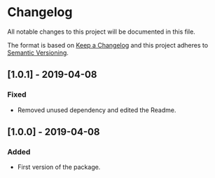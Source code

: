 # Changelog
All notable changes to this project will be documented in this file.

The format is based on [Keep a Changelog](http://keepachangelog.com/en/1.0.0/)
and this project adheres to [Semantic Versioning](http://semver.org/spec/v2.0.0.html).


## [1.0.1] - 2019-04-08
### Fixed
- Removed unused dependency and edited the Readme.


## [1.0.0] - 2019-04-08
### Added
- First version of the package.
